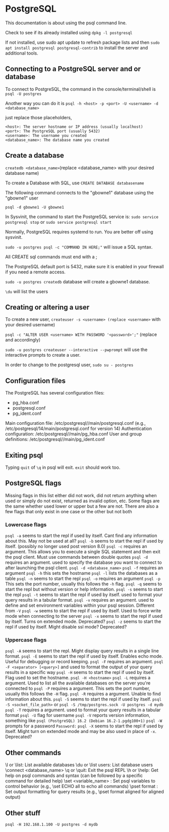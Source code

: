 # PostgreSQL

This documentation is about using the psql command line.

Check to see if its already installed using `dpkg -l postgresql`

If not installed, use sudo apt update to refresh package lists and then `sudo apt install postgresql postgresql-contrib` to install the server and additional tools.

## Connecting to a PostgreSQL server and or database

To connect to PostgreSQL, the command in the console/terminal/shell is `psql -U postgres`

Another way you can do it is `psql -h <host> -p <port> -U <username> -d <database_name>`

just replace those placeholders,

    <host>: The server hostname or IP address (usually localhost)
    <port>: The PostgreSQL port (usually 5432)
    <username>: The username you created
    <database_name>: The database name you created

## Create a database

`createdb <database_name>`(replace <database_name> with your desired database name)

To create a Database with SQL, use `CREATE DATABASE databasename`

The following command connects to the "gbowne1" database using the "gbowne1" user

`psql -d gbowne1 -U gbowne1`

In Sysvinit, the command to start the PostgreSQL service is: `sudo service postgresql stop` or `sudo service postgresql start`

Normally, PostgreSQL requires systemd to run.  You are better off using sysvinit.

`sudo -u postgres psql -c "COMMAND IN HERE;"`  will issue a SQL syntax.

All CREATE sql commands must end with a ;

The PostgreSQL default port is 5432, make sure it is enabled in your firewall if you need a remote access.

`sudo -u postgres createdb` database will create a gbowne1 database.

`\du` will list the users

## Creating or altering a user

To create a new user, `createuser -s <username> (replace <username>` with your desired username)

`psql -c "ALTER USER <username> WITH PASSWORD '<password>';"` (replace <username> and <password> accordingly)

`sudo -u postgres createuser --interactive --pwprompt` will use the interactive prompts to create a user.

In order to change to the postgresql user, `sudo su - postgres`

## Configuration files

The PostgreSQL has several configuration files:

- pg_hba.conf
- postgresql.conf
- pg_ident.conf

Main configuration file: /etc/postgresql/<version>/main/postgresql.conf (e.g., /etc/postgresql/14/main/postgresql.conf for version 14)
Authentication configuration: /etc/postgresql/<version>/main/pg_hba.conf
User and group definitions: /etc/postgresql/<version>/main/pg_ident.conf

## Exiting psql

Typing `quit` of `\q` in psql will exit. `exit` should work too.

## PostgreSQL flags

Missing flags in this list either did not work, did not return anything when used or simply do not exist, returned as invalid option, etc.
Some flags are the same whether used lower or upper but a few are not.  There are also a few flags that only exist in one case or the other but not both

### Lowercase flags

`psql -a` seems to start the repl if used by itself. Cant find any information about this. May not be used at all?
`psql -b` seems to start the repl if used by itself. (possibly no longer used post version 8.0)
`psql -c` requires an argument. This allows you to execute a single SQL statement and then exit the psql client. Must use commands between double quotes
`psql -d` requires an argument. used to specify the  database you want to connect to after launching the psql client. `psql -d <database_name>`
`psql -f` requires an argument
`psql -h` this sets the hostname
`psql -l` lists the databases as a table
`psql -n` seems to start the repl
`psql -o` requires an argument
`psql -p` This sets the port number, usually this follows the `-h` flag.
`psql -q` seems to start the repl but without version or help information.
`psql -s` seems to start the repl
`psql -t` seems to start the repl if used by itself. used to format your query results in a tabular format.
`psql -v` requires an argument. used to define and set environment variables within your psql session. Different from `-V`
`psql -w` seems to start the repl if used by itself. Used to force write mode when connecting to the server
`psql -x` seems to start the repl if used by itself. Turns on extended mode. Deprecated?
`psql -z` seems to start the repl if used by itself.  Might disable ssl mode? Deprecated?

### Uppercase flags

`psql -A` seems to start the repl.  Might display query results in a single line format.
`psql -E` seems to start the repl if used by itself. Enables echo mode. Useful for debugging or record keeping.
`psql -F` requires an argument. `psql -F <separator> [<query>]` and used to format the output of your query results in a specific way
`psql -H` seems to start the repl if used by itself.  Flag used to set the hostname. `psql -H <hostname>`
`psql -L` requires a argument. Used to list all the available databases on the server you're connected to
`psql -P` requires a argument. This sets the port number, usually this follows the `-H` flag.
`psql -R` requires a argument. Unable to find information about this.
`psql -S` seems to start the repl if used by itself. `psql -S <socket_file_path>` or `psql -S /tmp/postgres.sock -U postgres -d mydb`
`psql -T` requires a argument. used to format your query results in a tabular format
`psql -U` flag for username
`psql -V` reports version information, something like `psql (PostgreSQL) 16.2 (Debian 16.2-1.pgdg100+1)`
`psql -W` prompts for a password `Password:`
`psql -X` seems to start the repl if used by itself. Might turn on extended mode and may be also used in place of `-x`. Deprecated?

## Other commands

\l or \list: List available databases
\du or \list users: List database users
\connect <database_name>
\q or \quit: Exit the psql REPL
\h or \help: Get help on psql commands and syntax (can be followed by a specific command for detailed help)
\set <variable_name> <value>: Set psql variables to control behavior (e.g., \set ECHO all to echo all commands)
\pset format <format>: Set output formatting for query results (e.g., \pset format aligned for aligned output)

## Other stuff

`psql -H 192.168.1.100 -U postgres -d mydb`
